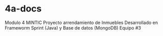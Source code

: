 # 4a-docs
Modulo 4 MINTIC
Proyecto arrendamiento de Inmuebles
Desarrollado en Frameworm Sprint (Java) y Base de datos (MongoDB)
Equipo #3
